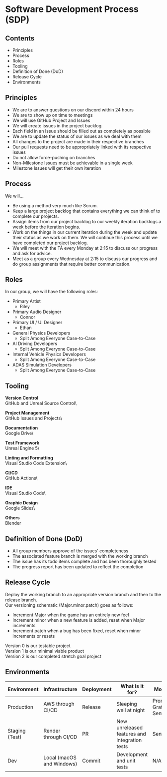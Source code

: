 # Software Development Process (SDP)

## Contents

- Principles
- Process
- Roles
- Tooling
- Definition of Done (DoD)
- Release Cycle
- Environments

## Principles

- We are to answer questions on our discord within 24 hours
- We are to show up on time to meetings
- We will use GitHub Project and Issues
- We will create issues in the project backlog
- Each field in an Issue should be filled out as completely as possible
- We are to update the status of our issues as we deal with them
- All changes to the project are made in their respective branches
- Our pull requests need to be appropriately linked with its respective issues
- Do not allow force-pushing on branches
- Non-Milestone Issues must be achievable in a single week
- Milestone Issues will get their own iteration

## Process

We will…

- Be using a method very much like Scrum.
- Keep a large project backlog that contains everything we can think of to complete our projects.
- Assign items from our project backlog to our weekly iteration backlogs a week before the iteration begins.
- Work on the things in our current iteration during the week and update their status as we work on them. We will continue this process until we have completed our project backlog.
- We will meet with the TA every Monday at 2:15 to discuss our progress and ask for advice.
- Meet as a group every Wednesday at 2:15 to discuss our progress and do group assignments that require better communication.

## Roles

In our group, we will have the following roles:

- Primary Artist
  - Riley
- Primary Audio Designer
  - Connor
- Primary UI / UI Designer
  - Ethan
- General Physics Developers
  - Split Among Everyone Case-to-Case
- AI Driving Developers
  - Split Among Everyone Case-to-Case
- Internal Vehicle Physics Developers
  - Split Among Everyone Case-to-Case
- ADAS Simulation Developers
  - Split Among Everyone Case-to-Case

## Tooling

**Version Control**\
GitHub and Unreal Source Control\

**Project Management**\
GitHub Issues and Projects\

**Documentation**\
Google Drive\

**Test Framework**\
Unreal Engine 5\

**Linting and Formatting**\
Visual Studio Code Extension\

**CI/CD**\
GitHub Actions\

**IDE**\
Visual Studio Code\

**Graphic Design**\
Google Slides\

**Others**\
Blender

## Definition of Done (DoD)

- All group members approve of the issues' completeness
- The associated feature branch is merged with the working branch
- The issue has its todo items complete and has been thoroughly tested
- The progress report has been updated to reflect the completion

## Release Cycle

Deploy the working branch to an appropriate version branch and then to the release branch.\
Our versioning schematic (Major.minor.patch) goes as follows:

- Increment Major when the game has an entirely new feel
- Increment minor when a new feature is added, reset when Major increments
- Increment patch when a bug has been fixed, reset when minor increments or resets

Version 0 is our testable project\
Version 1 is our minimal viable product\
Version 2 is our completed stretch goal project

## Environments

| **Environment** | **Infrastructure** | **Deployment** | **What is it for?** | **Monitoring** |
|----|---|---|---|----|
| Production | AWS through CI/CD | Release | Sleeping well at night | Prometheus, Grafana, Sentry |
| Staging (Test) | Render through CI/CD | PR | New unreleased features and integration tests | Sentry |
| Dev | Local (macOS and Windows) | Commit | Development and unit tests | N/A |
